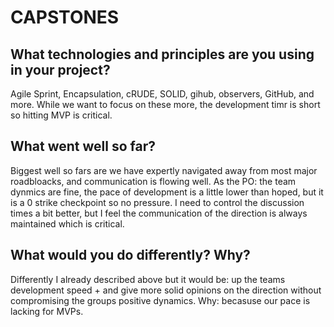 # CAPSTONES

## What technologies and principles are you using in your project?
Agile Sprint, Encapsulation, cRUDE, SOLID, gihub, observers, GitHub, and more.
While we want to focus on these more, the development timr is short so hitting MVP is critical.

## What went well so far?
Biggest well so fars are we have expertly navigated away from most major roadbloacks, and communication is flowing well.
As the PO: the team dynmics are fine, the pace of development is a little lower than hoped, but it is a
0 strike checkpoint so no pressure. I need to control the discussion times a bit better, but I feel
the communication of the direction is always maintained which is critical.

## What would you do differently? Why?
Differently I already described above but it would be: up the teams development speed + and give more
solid opinions on the direction without compromising the groups positive dynamics. Why: becasuse our pace
is lacking for MVPs.